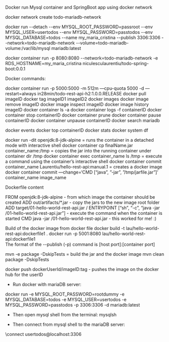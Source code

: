 Docker run Mysql container and SpringBoot app using docker network

docker network create todo-mariadb-network

docker run --detach --env MYSQL_ROOT_PASSWORD=passroot --env MYSQL_USER=usertodos --env MYSQL_PASSWORD=passtodos --env MYSQL_DATABASE=todos --name my_maria_cristina --publish 3306:3306 --network=todo-mariadb-network --volume=todo-mariadb-volume:/var/lib/mysql mariadb:latest

docker container run -p 8080:8080 --network=todo-mariadb-network -e RDS_HOSTNAME=my_maria_cristina niculesculaurentiu/todo-spring-boot:0.0.1


Docker commands:

docker container run -p 5000:5000 -m 512m —cpu-quota 5000 -d —restart=always in28min/todo-rest-api-h2:1.0.0.RELEASE
docker pull imageID
docker tag imageID1 imageID2
docker images
docker image remove imageID
docker image inspect imageID
docker image history imageID
docker container ls -a
docker container logs -f containerID
docker container stop containerID
docker container prune
docker container pause containerID
docker container unpause containerID
docker search mariadb

docker events
docker top containerID
docker stats
docker system df

docker run -dit openjdk:8-jdk-alpine = runs the container in a detached mode with interactive shell
docker container cp finalName.jar container_name:/tmp = copies the jar into the running container under container dir /tmp
docker container exec container_name ls /tmp = execute a command using the container’s interactive shell
docker container commit container_name Laurentiu/hello-rest-api:manual.1 = creates a docker image
docker container commit —change=‘CMD [“java”, ”-jar”, ”/tmp/jarfile.jar”]’ container_name image_name

Dockerfile content

FROM openjdk:8-jdk-alpine - from which image the container should be created
ADD out/artifacts/*.jar  - copy the jars to the new image root folder
ADD target/01-hello-world-rest-api.jar /
ENTRYPOINT [“sh”, “-c”, “java -jar /01-hello-world-rest-api.jar”]  - execute the command when the container is started
CMD java -jar /01-hello-world-rest-api.jar  - this worked for me! :)


Build of the docker image from docker file
docker build -t lau/hello-world-rest-api:dockerfile1 .
docker run -p 5001:8080 lau/hello-world-rest-api:dockerfile1   
The format of the --publish (-p) command is [host port]:[container port]

mvn -e package -DskipTests  = build the jar and the docker image
mvn clean package -DskipTests


docker push dockerUserId/imageID:tag - pushes the image on the docker hub for the userID

- Run docker with mariaDB server:

docker run -e MYSQL_ROOT_PASSWORD=rootdummy -e MYSQL_DATABASE=todos -e MYSQL_USER=usertodos -e MYSQL_PASSWORD=passtodos -p 3306:3306 -d mariadb:latest

- Then open mysql shell from the terminal: mysqlsh

- Then connect from mysql shell to the mariaDB server:

\connect usertodos@localhost:3306 

